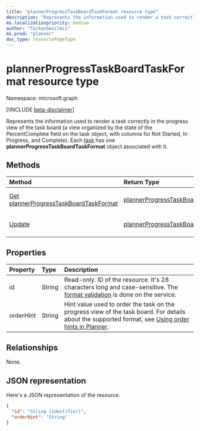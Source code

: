 ```yaml
---
title: "plannerProgressTaskBoardTaskFormat resource type"
description: "Represents the information used to render a task correctly in the progress view of the task board (a view organized by the state of the PercentComplete field on the task object, with columns for Not Started, In Progress, and Complete)."
ms.localizationpriority: medium
author: "TarkanSevilmis"
ms.prod: "planner"
doc_type: resourcePageType
---
```


# plannerProgressTaskBoardTaskFormat resource type

Namespace: microsoft.graph

[!INCLUDE [beta-disclaimer](../../includes/beta-disclaimer.md)]

Represents the information used to render a task correctly in the progress view of the task board (a view organized by the state of the PercentComplete field on the task object, with columns for Not Started, In Progress, and Complete). Each [task](plannertask.md) has one **plannerProgressTaskBoardTaskFormat** object associated with it.


## Methods

| Method		   | Return Type	|Description|
|:---------------|:--------|:----------|
|[Get plannerProgressTaskBoardTaskFormat](../api/plannerprogresstaskboardtaskformat-get.md) | [plannerProgressTaskBoardTaskFormat](plannerprogresstaskboardtaskformat.md) |Read properties and relationships of **plannerProgressTaskBoardTaskFormat** object.|
|[Update](../api/plannerprogresstaskboardtaskformat-update.md) | [plannerProgressTaskBoardTaskFormat](plannerprogresstaskboardtaskformat.md)	|Update **plannerProgressTaskBoardTaskFormat** object. |

## Properties
| Property	   | Type	|Description|
|:---------------|:--------|:----------|
|id|String| Read-only. ID of the resource. It's 28 characters long and case-sensitive. The [format validation](tasks-identifiers-disclaimer.md) is done on the service.|
|orderHint|String|Hint value used to order the task on the progress view of the task board. For details about the supported format, see [Using order hints in Planner](planner-order-hint-format.md).|

## Relationships
None.


## JSON representation
Here's a JSON representation of the resource.

<!-- {
  "blockType": "resource",
  "optionalProperties": [

  ],
  "@odata.type": "microsoft.graph.plannerProgressTaskBoardTaskFormat"
}-->

```json
{
  "id": "String (identifier)",
  "orderHint": "String"
}
```

<!-- uuid: 8fcb5dbc-d5aa-4681-8e31-b001d5168d79
2015-10-25 14:57:30 UTC -->
<!--
{
  "type": "#page.annotation",
  "description": "plannerProgressTaskBoardTaskFormat resource",
  "keywords": "",
  "section": "documentation",
  "tocPath": "",
  "suppressions": []
}
-->


